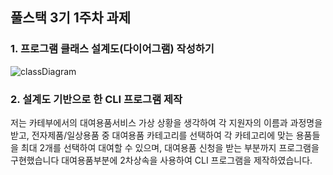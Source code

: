 ## 풀스택 3기 1주차 과제
### 1. 프로그램 클래스 설계도(다이어그램) 작성하기
![classDiagram](https://github.com/user-attachments/assets/89a73ff4-cf2b-4f0c-abdf-d06b6aefed46)

### 2. 설계도 기반으로 한 CLI 프로그램 제작
저는 카테부에서의 대여용품서비스 가상 상황을 생각하여 각 지원자의 이름과 과정명을 받고, 전자제품/일상용품 중 대여용품 카테고리를 선택하여
각 카테고리에 맞는 용품들을 최대 2개를 선택하여 대여할 수 있으며, 대여용품 신청을 받는 부분까지 프로그램을 구현했습니다
대여용품부분에 2차상속을 사용하여 CLI 프로그램을 제작하였습니다.
